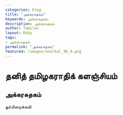 ```yaml
---  
categories: blog  
title: "அக்கரசுதகம்"
keywords: அக்கரசுதகம்  
description: அக்கரசுதகம்
author: Tamilan  
layout: Ruby  
tags:     
- அக்கரசுதகம்
permalink: "அக்கரசுதகம்"  
featured: /images/noolkal_96_6.png  
--- 
```

# தனித் தமிழகராதிக் களஞ்சியம்
## அக்கரசுதகம்

ஓர்மிறைக்கவி  
